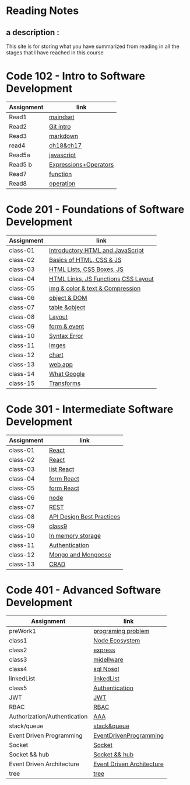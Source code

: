# Reading Notes

## a description :

This site is for storing what you have summarized from reading in all the stages that I have reached in this course


# **Code 102 - Intro to Software Development**

| Assignment  |                      link                                    |
| ----------- | ------------------------------------------------------------|  
| Read1       |[maindset](102/mindset.md)                                   | 
| Read2       |[Git intro](102/read2.md)                                    | 
| Read3        |[markdown ](102/read3.md)                                   | 
|read4         |[ch18&ch17](102/read4ch18&ch17.md)                          | 
| Read5a     |[javascript](102/read5a.md)                                   | 
| Read5 b     |[ Expressions+Operators](102/read5b.md)                      |
| Read7       |[function](102/read5c.md)                                    |
| Read8       |[operation ](102/read6.md)                                   |








#  **Code 201 - Foundations of Software Development**

 

| Assignment  |                      link                                          |
| ----------- | ---------------------------------------------------------------    |
|    class-01 | [Introductory HTML and JavaScript](201/read-1.md)                  |
|    class-02 | [ Basics of HTML, CSS & JS](201/read-2.md)                         |
|    class-03 | [ HTML Lists, CSS Boxes, JS](201/read-3.md)                        |
|    class-04 | [ HTML Links, JS Functions,CSS Layout](201/read-4.md)              |
|class-05     |[ img & color & text & Compression](201/read-5.md)                  |
|class-06     |[object & DOM](201/read-6.md)                                       |
|class-07     |[table  &object](201/read-7.md)                                     |
|class-08     |[Layout](201/read-8.md)                                             | 
|class-09     |[form  & event ](201/read-9.md)                                     |
|class-10     |[ Syntax Error](201/read-10.md)                                     | 
|class-11     |[ imges](201/read-10.md)                                            |  
|class-12     |[chart ](201/read-12.md)                                            | 
|class-13     |[ web app ](201/read-13.md)                                         |  
|class-14     |[What Google ](201/read-14.md)                                      | 
|class-15     |[Transforms ](201/read-15.md)                                       | 




#  **Code 301 - Intermediate Software Development**

| Assignment  |                      link                                      |
| ----------- | ---------------------------------------------------------------|
|    class-01 | [React](301/class1.md)                                         |
|    class-02 | [React](301/class2.md)                                         |
|    class-03 | [list React](301/class3.md)                                    |
|    class-04 | [form  React](301/read-4.md)                                   |
|    class-05 | [form  React](301/read5.md)                                    |
|    class-06 | [node ](301/class6.md)                                         |
|    class-07 | [ REST ](301/class7.md)                                        |
|    class-08 | [ API Design Best Practices ](301/class8.md)                   |
|    class-09 | [ class9 ](301/class9.md)                                      |
|    class-10 | [ In memory storage ](301/class10.md)                          |
|    class-11 | [ Authentication ](301/class11.md)                             |
|    class-12 | [ Mongo and Mongoose ](301/class12.md)                         |
|class-13     |[CRAD ](301/class13.md)                                       | 





 # **Code 401 - Advanced Software Development**

 | Assignment  |                      link                                      |
 | ----------- | ---------------------------------------------------------------|
 |preWork1     |[ programing problem](401preWork/ProgrammingProblems.md)        |
 |class1       |[Node Ecosystem](401preWork/class1.md)                          |
 |class2       |[express](401preWork/class2.md)                                 |
 |class3       |[midellware](401preWork/class3.md)                                 |
  |class4      |[sql Nosql](401preWork/class4.md)                                 |
   |linkedList  |[linkedList](401preWork/linkedlist.md)                       |
   |class5  |[ Authentication](401preWork/class5.md)                       |
   |JWT  |[ JWT](401preWork/class6.md)                       |
   |RBAC  |[ RBAC](401preWork/class7.md)                       |
| Authorization/Authentication |[AAA](401preWork/class8.md)                       |
| stack/queue |[stack&queue](401preWork/class10.md)                       |
| Event Driven Programming|[EventDrivenProgramming](401preWork/class11.md)               |
| Socket|[Socket ](401preWork/class12.md)               |
|Socket && hub |[Socket && hub](401preWork/class13.md)               |
|Event Driven Architecture |[Event Driven Architecture](401preWork/class14.md)            |
|tree |[tree](401preWork/tree.md)            |




 

